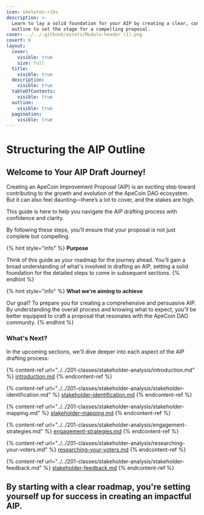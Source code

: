 ```yaml
---
icon: skeleton-ribs
description: >-
  Learn to lay a solid foundation for your AIP by creating a clear, concise
  outline to set the stage for a compelling proposal.
cover: ../../.gitbook/assets/Module-header (1).png
coverY: 0
layout:
  cover:
    visible: true
    size: full
  title:
    visible: true
  description:
    visible: true
  tableOfContents:
    visible: true
  outline:
    visible: true
  pagination:
    visible: true
---
```


# Structuring the AIP Outline

## Welcome to Your AIP Draft Journey!&#x20;

Creating an ApeCoin Improvement Proposal (AIP) is an exciting step toward contributing to the growth and evolution of the ApeCoin DAO ecosystem. But it can also feel daunting—there’s a lot to cover, and the stakes are high.&#x20;

This guide is here to help you navigate the AIP drafting process with confidence and clarity.&#x20;

By following these steps, you'll ensure that your proposal is not just complete but compelling.

{% hint style="info" %}
**Purpose**

Think of this guide as your roadmap for the journey ahead. You'll gain a broad understanding of what's involved in drafting an AIP, setting a solid foundation for the detailed steps to come in subsequent sections.
{% endhint %}

{% hint style="info" %}
**What we're aiming to achieve**&#x20;

Our goal? To prepare you for creating a comprehensive and persuasive AIP. By understanding the overall process and knowing what to expect, you'll be better equipped to craft a proposal that resonates with the ApeCoin DAO community.
{% endhint %}

### **What's Next?**

In the upcoming sections, we'll dive deeper into each aspect of the AIP drafting process:

{% content-ref url="../../201-classes/stakeholder-analysis/introduction.md" %}
[introduction.md](../../201-classes/stakeholder-analysis/introduction.md)
{% endcontent-ref %}

{% content-ref url="../../201-classes/stakeholder-analysis/stakeholder-identification.md" %}
[stakeholder-identification.md](../../201-classes/stakeholder-analysis/stakeholder-identification.md)
{% endcontent-ref %}

{% content-ref url="../../201-classes/stakeholder-analysis/stakeholder-mapping.md" %}
[stakeholder-mapping.md](../../201-classes/stakeholder-analysis/stakeholder-mapping.md)
{% endcontent-ref %}

{% content-ref url="../../201-classes/stakeholder-analysis/engagement-strategies.md" %}
[engagement-strategies.md](../../201-classes/stakeholder-analysis/engagement-strategies.md)
{% endcontent-ref %}

{% content-ref url="../../201-classes/stakeholder-analysis/researching-your-voters.md" %}
[researching-your-voters.md](../../201-classes/stakeholder-analysis/researching-your-voters.md)
{% endcontent-ref %}

{% content-ref url="../../201-classes/stakeholder-analysis/stakeholder-feedback.md" %}
[stakeholder-feedback.md](../../201-classes/stakeholder-analysis/stakeholder-feedback.md)
{% endcontent-ref %}

## **By starting with a clear roadmap, you're setting yourself up for success in creating an impactful AIP.**
